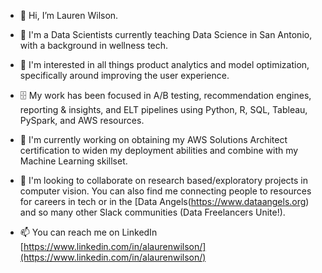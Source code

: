 - 👋 Hi, I’m Lauren Wilson.
  
- 💼 I'm a Data Scientists currently teaching Data Science in San Antonio, with a background in wellness tech.
  
- 👀 I'm interested in all things product analytics and model optimization, specifically around improving the user experience. 

- 🗄️ My work has been focused in A/B testing, recommendation engines, reporting & insights, and ELT pipelines using Python, R, SQL, Tableau, PySpark, and AWS resources.

- 🌱 I'm currently working on obtaining my AWS Solutions Architect certification to widen my deployment abilities and combine with my Machine Learning skillset.
  
- 👯 I'm looking to collaborate on research based/exploratory projects in computer vision. You can also find me connecting people to resources for careers in tech or in the [Data Angels(https://www.dataangels.org) and so many other Slack communities (Data Freelancers Unite!).
  
- 📫 You can reach me on LinkedIn [https://www.linkedin.com/in/alaurenwilson/](https://www.linkedin.com/in/alaurenwilson/)

